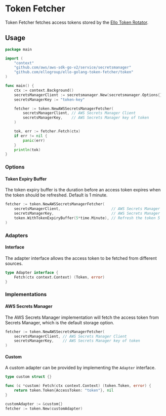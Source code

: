 # Token Fetcher

Token Fetcher fetches access tokens stored by the [Ello Token Rotator](https://github.com/ellogroup/ello-token-rotator-lambda-app).

## Usage

```go
package main

import (
	"context"
	"github.com/aws/aws-sdk-go-v2/service/secretsmanager"
	"github.com/ellogroup/ello-golang-token-fetcher/token"
)

func main() {
	ctx := context.Background()
	secretsManagerClient := secretsmanager.New(secretsmanager.Options{})
	secretsManagerKey := "token-key"

	fetcher := token.NewAWSSecretsManagerFetcher(
		secretsManagerClient, // AWS Secrets Manager Client
		secretsManagerKey,    // AWS Secrets Manager key of token
	)

	tok, err := fetcher.Fetch(ctx)
	if err != nil {
		panic(err)
	}
	println(tok)
}
```

### Options

#### Token Expiry Buffer

The token expiry buffer is the duration before an access token expires when the token should be refreshed. Default is 1 minute.

```go
fetcher := token.NewAWSSecretsManagerFetcher(
    secretsManagerClient,                       // AWS Secrets Manager Client
    secretsManagerKey,                          // AWS Secrets Manager key of token
    token.WithTokenExpiryBuffer(5*time.Minute), // Refresh the token 5 minutes before it expires
)
```

### Adapters

#### Interface

The adapter interface allows the access token to be fetched from different sources.

````go
type Adapter interface {
	Fetch(ctx context.Context) (Token, error)
}
````

### Implementations

#### AWS Secrets Manager

The AWS Secrets Manager implementation will fetch the access token from Secrets Manager, which is the default storage 
option. 

```go
fetcher := token.NewAWSSecretsManagerFetcher(
    secretsManagerClient, // AWS Secrets Manager Client
    secretsManagerKey,    // AWS Secrets Manager key of token
)
```

#### Custom

A custom adapter can be provided by implementing the `Adapter` interface.

```go
type custom struct {}

func (c *custom) Fetch(ctx context.Context) (token.Token, error) {
    return token.Token{AccessToken: "token"}, nil
}

customAdapter := &custom{}
fetcher := token.New(customAdapter)
```